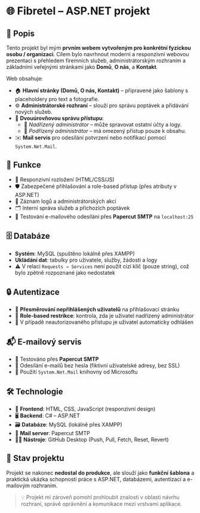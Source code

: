# 🌐 Fibretel – ASP.NET projekt

## 📝 Popis

Tento projekt byl mým **prvním webem vytvořeným pro konkrétní fyzickou osobu / organizaci**. Cílem bylo navrhnout moderní a responzivní webovou prezentaci s přehledem firemních služeb, administrátorským rozhraním a základními veřejnými stránkami jako **Domů**, **O nás**, a **Kontakt**.

Web obsahuje:
- 🏠 **Hlavní stránky (Domů, O nás, Kontakt)** – připravené jako šablony s placeholdery pro text a fotografie.
- ⚙️ **Administrátorské rozhraní** – slouží pro správu poptávek a přidávání nových služeb.
- 🔐 **Dvouúrovňovou správu přístupu**:
  - 👑 *Nadřízený administrátor* – může spravovat ostatní účty a logy.
  - 👤 *Podřízený administrátor* – má omezený přístup pouze k obsahu.
- ✉️ **Mail servis** pro odesílání potvrzení nebo notifikací pomocí `System.Net.Mail`.

## 🚀 Funkce

- 📱 Responzivní rozložení (HTML/CSS/JS)
- 🛡️ Zabezpečené přihlašování a role-based přístup (přes atributy v ASP.NET)
- 🧾 Záznam logů a administrátorských akcí
- 🗂️ Interní správa služeb a příchozích poptávek
- 📧 Testování e-mailového odesílání přes **Papercut SMTP** na `localhost:25`

## 🗄️ Databáze

- **Systém**: MySQL (spuštěno lokálně přes XAMPP)
- **Ukládání dat**: tabulky pro uživatele, služby, žádosti a logy
- ⚠️ V relaci `Requests → Services` není použit cizí klíč (pouze string), což bylo zpětně rozpoznané jako nedostatek

## 🔒 Autentizace

- 🔁 **Přesměrování nepřihlášených uživatelů** na přihlašovací stránku
- 🎯 **Role-based restrikce**: kontrola, zda je uživatel nadřízený administrátor
- 🚪 V případě neautorizovaného přístupu je uživatel automaticky odhlášen

## 📬 E-mailový servis

- 🧪 Testováno přes **Papercut SMTP**
- 🚫 Odesílání e-mailů bez hesla (fiktivní uživatelské adresy, bez SSL)
- 🧰 Použití `System.Net.Mail` knihovny od Microsoftu

## 🛠️ Technologie

- 🎨 **Frontend**: HTML, CSS, JavaScript (responzivní design)
- 🖥️ **Backend**: C# – ASP.NET
- 🗃️ **Databáze**: MySQL (lokálně přes XAMPP)
- 📡 **Mail server**: Papercut SMTP
- 🧑‍💻 **Nástroje**: GitHub Desktop (Push, Pull, Fetch, Reset, Revert)

## 📌 Stav projektu

Projekt se nakonec **nedostal do produkce**, ale slouží jako **funkční šablona** a praktická ukázka schopností práce s ASP.NET, databázemi, autentizací a e-mailovým rozhraním.

> 💡 Projekt mi zároveň pomohl prohloubit znalosti v oblasti návrhu rozhraní, správě oprávnění a komunikace mezi vrstvami aplikace.

